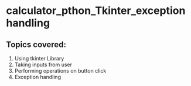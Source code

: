 # calculator_pthon_Tkinter_exceptionhandling

## Topics covered:
1. Using tkinter Library
2. Taking inputs from user
3. Performing operations on button click
4. Exception handling
